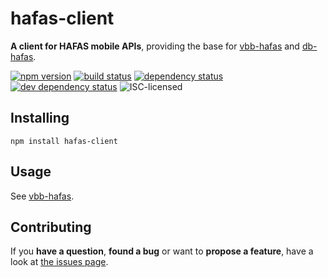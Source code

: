 # hafas-client

**A client for HAFAS mobile APIs**, providing the base for [vbb-hafas](https://github.com/derhuerst/vbb-hafas) and [db-hafas](https://github.com/derhuerst/db-hafas).

[![npm version](https://img.shields.io/npm/v/hafas-client.svg)](https://www.npmjs.com/package/hafas-client)
[![build status](https://img.shields.io/travis/derhuerst/hafas-client.svg)](https://travis-ci.org/derhuerst/hafas-client)
[![dependency status](https://img.shields.io/david/derhuerst/hafas-client.svg)](https://david-dm.org/derhuerst/hafas-client)
[![dev dependency status](https://img.shields.io/david/dev/derhuerst/hafas-client.svg)](https://david-dm.org/derhuerst/hafas-client#info=devDependencies)
![ISC-licensed](https://img.shields.io/github/license/derhuerst/hafas-client.svg)


## Installing

```shell
npm install hafas-client
```


## Usage

See [vbb-hafas](https://github.com/derhuerst/vbb-hafas/blob/master/lib/request.js).


## Contributing

If you **have a question**, **found a bug** or want to **propose a feature**, have a look at [the issues page](https://github.com/derhuerst/hafas-client/issues).
